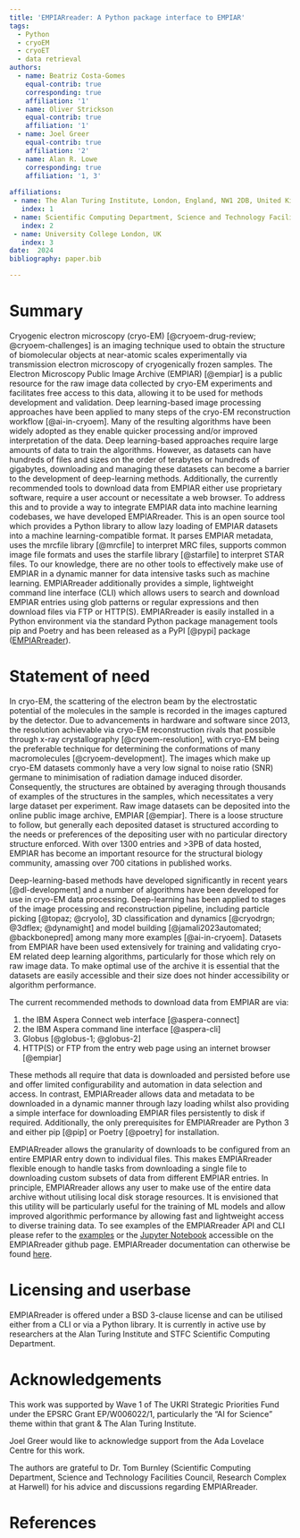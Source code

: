 ```yaml
---
title: 'EMPIARreader: A Python package interface to EMPIAR'
tags:
  - Python
  - cryoEM
  - cryoET
  - data retrieval
authors:
  - name: Beatriz Costa-Gomes
    equal-contrib: true
    corresponding: true
    affiliation: '1'
  - name: Oliver Strickson
    equal-contrib: true 
    affiliation: '1'
  - name: Joel Greer
    equal-contrib: true
    affiliation: '2'
  - name: Alan R. Lowe
    corresponding: true
    affiliation: '1, 3'
     
affiliations:
 - name: The Alan Turing Institute, London, England, NW1 2DB, United Kingdom
   index: 1
 - name: Scientific Computing Department, Science and Technology Facilities Council, Research Complex at Harwell, Didcot, OX11 0FA, United Kingdom
   index: 2
 - name: University College London, UK
   index: 3
date:  2024
bibliography: paper.bib

---
```



# Summary

Cryogenic electron microscopy (cryo-EM) [@cryoem-drug-review; @cryoem-challenges] is an imaging technique used to obtain the structure of biomolecular objects at near-atomic scales experimentally via transmission electron microscopy of cryogenically frozen samples. The Electron Microscopy Public Image Archive (EMPIAR) [@empiar] is a public resource for the raw image data collected by cryo-EM experiments and facilitates free access to this data, allowing it to be used for methods development and validation. Deep learning-based image processing approaches have been applied to many steps of the cryo-EM reconstruction workflow [@ai-in-cryoem]. Many of the resulting algorithms have been widely adopted as they enable quicker processing and/or improved interpretation of the data. Deep learning-based approaches require large amounts of data to train the algorithms. However, as datasets can have hundreds of files and sizes on the order of terabytes or hundreds of gigabytes, downloading and managing these datasets can become a barrier to the development of deep-learning methods. Additionally, the currently recommended tools to download data from EMPIAR either use proprietary software, require a user account or necessitate a web browser.
To address this and to provide a way to integrate EMPIAR data into machine learning codebases, we have developed EMPIARreader. This is an open source tool which provides a Python library to allow lazy loading of EMPIAR datasets into a machine learning-compatible format. It parses EMPIAR metadata, uses the mrcfile library [@mrcfile] to interpret MRC files, supports common image file formats and uses the starfile library [@starfile] to interpret STAR files. To our knowledge, there are no other tools to effectively make use of EMPIAR in a dynamic manner for data intensive tasks such as machine learning. EMPIARreader additionally provides a simple, lightweight command line interface (CLI) which allows users to search and download EMPIAR entries using glob patterns or regular expressions and then download files via FTP or HTTP(S).
EMPIARreader is easily installed in a Python environment via the standard Python package management tools pip and Poetry and has been released as a PyPI [@pypi] package ([EMPIARreader](https://pypi.org/project/empiarreader/)).

# Statement of need

In cryo-EM, the scattering of the electron beam by the electrostatic potential of the molecules in the sample is recorded in the images captured by the detector. 
Due to advancements in hardware and software since 2013, the resolution achievable via cryo-EM reconstruction rivals that possible through x-ray crystallography [@cryoem-resolution], with cryo-EM being the preferable technique for determining the conformations of many macromolecules [@cryoem-development].
The images which make up cryo-EM datasets commonly have a very low signal to noise ratio (SNR) germane to minimisation of radiation damage induced disorder. Consequently, the structures are obtained by averaging through thousands of examples of the structures in the samples, which necessitates a very large dataset per experiment.
Raw image datasets can be deposited into the online public image archive, EMPIAR [@empiar]. There is a loose structure to follow, but generally each deposited dataset is structured according to the needs or preferences of the depositing user with no particular directory structure enforced. With over 1300 entries and >3PB of data hosted, EMPIAR has become an important resource for the structural biology community, amassing over 700 citations in published works. 

Deep-learning-based methods have developed significantly in recent years [@dl-development] and a number of algorithms have been developed for use in cryo-EM data processing. Deep-learning has been applied to stages of the image processing and reconstruction pipeline, including particle picking [@topaz; @cryolo], 3D classification and dynamics [@cryodrgn; @3dflex; @dynamight] and model building [@jamali2023automated; @backbonepred] among many more examples [@ai-in-cryoem]. Datasets from EMPIAR have been used extensively for training and validating cryo-EM related deep learning algorithms, particularly for those which rely on raw image data. To make optimal use of the archive it is essential that the datasets are easily accessible and their size does not hinder accessibility or algorithm performance.

The current recommended methods to download data from EMPIAR are via:

1. the IBM Aspera Connect web interface [@aspera-connect]
2. the IBM Aspera command line interface [@aspera-cli]
3. Globus [@globus-1; @globus-2]
4. HTTP(S) or FTP from the entry web page using an internet browser [@empiar]

These methods all require that data is downloaded and persisted before use and offer limited configurability and automation in data selection and access. In contrast, EMPIARreader allows data and metadata to be downloaded in a dynamic manner through lazy loading whilst also providing a simple interface for downloading EMPIAR files persistently to disk if required. Additionally, the only prerequisites for EMPIARreader are Python 3 and either pip [@pip] or Poetry [@poetry] for installation.

EMPIARreader allows the granularity of downloads to be configured from an entire EMPIAR entry down to individual files. This makes EMPIARreader flexible enough to handle tasks from downloading a single file to downloading custom subsets of data from different EMPIAR entries. In principle, EMPIARreader allows any user to make use of the entire data archive without utilising local disk storage resources. It is envisioned that this utility will be particularly useful for the training of ML models and allow improved algorithmic performance by allowing fast and lightweight access to diverse training data. To see examples of the EMPIARreader API and CLI please refer to the [examples](#example) or the [Jupyter Notebook](https://github.com/alan-turing-institute/empiarreader/blob/main/examples/run_empiarreader.ipynb) accessible on the EMPIARreader github page. EMPIARreader documentation can otherwise be found [here](https://empiarreader.readthedocs.io/en/latest/).


# Licensing and userbase
EMPIARreader is offered under a BSD 3-clause license and can be utilised either from a CLI or via a Python library. It is currently in active use by researchers at the Alan Turing Institute and STFC Scientific Computing Department.

# Acknowledgements

This work was supported by Wave 1 of The UKRI Strategic Priorities Fund under the EPSRC Grant EP/W006022/1, particularly the “AI for Science” theme within that grant & The Alan Turing Institute.

Joel Greer would like to acknowledge support from the Ada Lovelace Centre for this work.

The authors are grateful to Dr. Tom Burnley (Scientific Computing Department, Science and Technology Facilities Council, Research Complex at Harwell) for his advice and discussions regarding EMPIARreader.

# References
